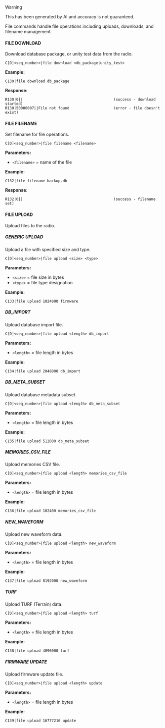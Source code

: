 > [!WARNING]
> This has been generated by AI and accuracy is not guaranteed.

File commands handle file operations including uploads, downloads, and filename management.

#### FILE DOWNLOAD

Download database package, or unity test data from the radio.

```
C[D]<seq_number>|file download <db_package|unity_test>
```

**Example:**
```
C130|file download db_package
```

**Response:**
```
R130|0||                                         (success - download started)
R130|50000007||File not found                    (error - file doesn't exist)
```

#### FILE FILENAME

Set filename for file operations.

```
C[D]<seq_number>|file filename <filename>
```

**Parameters:**
- `<filename>` = name of the file

**Example:**
```
C132|file filename backup.db
```

**Response:**
```
R132|0||                                         (success - filename set)
```

#### FILE UPLOAD

Upload files to the radio.

##### GENERIC UPLOAD

Upload a file with specified size and type.

```
C[D]<seq_number>|file upload <size> <type>
```

**Parameters:**
- `<size>` = file size in bytes
- `<type>` = file type designation

**Example:**
```
C133|file upload 1024000 firmware
```

##### DB_IMPORT

Upload database import file.

```
C[D]<seq_number>|file upload <length> db_import
```

**Parameters:**
- `<length>` = file length in bytes

**Example:**
```
C134|file upload 2048000 db_import
```

##### DB_META_SUBSET

Upload database metadata subset.

```
C[D]<seq_number>|file upload <length> db_meta_subset
```

**Parameters:**
- `<length>` = file length in bytes

**Example:**
```
C135|file upload 512000 db_meta_subset
```

##### MEMORIES_CSV_FILE

Upload memories CSV file.

```
C[D]<seq_number>|file upload <length> memories_csv_file
```

**Parameters:**
- `<length>` = file length in bytes

**Example:**
```
C136|file upload 102400 memories_csv_file
```

##### NEW_WAVEFORM

Upload new waveform data.

```
C[D]<seq_number>|file upload <length> new_waveform
```

**Parameters:**
- `<length>` = file length in bytes

**Example:**
```
C137|file upload 8192000 new_waveform
```

##### TURF

Upload TURF (Terrain) data.

```
C[D]<seq_number>|file upload <length> turf
```

**Parameters:**
- `<length>` = file length in bytes

**Example:**
```
C138|file upload 4096000 turf
```

##### FIRMWARE UPDATE

Upload firmware update file.

```
C[D]<seq_number>|file upload <length> update
```

**Parameters:**
- `<length>` = file length in bytes

**Example:**
```
C139|file upload 16777216 update
```

